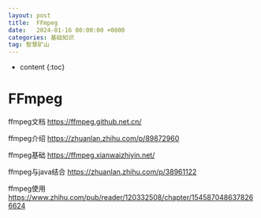 ```yaml
---
layout: post
title:  FFmpeg
date:   2024-01-16 00:00:00 +0800
categories: 基础知识
tag: 智慧矿山
---
```


* content
{:toc}


# FFmpeg


ffmpeg文档 https://ffmpeg.github.net.cn/

ffmpeg介绍 https://zhuanlan.zhihu.com/p/89872960

ffmpeg基础 https://ffmpeg.xianwaizhiyin.net/

ffmpeg与java结合 https://zhuanlan.zhihu.com/p/38961122

ffmpeg使用 https://www.zhihu.com/pub/reader/120332508/chapter/1545870486378266624
